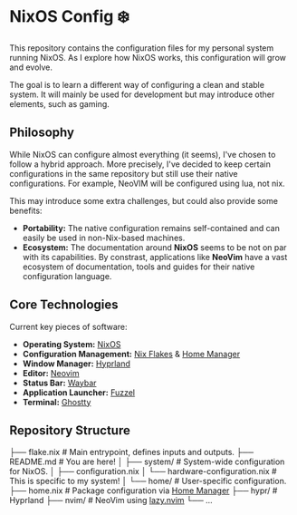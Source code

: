 # NixOS Config ❄️

This repository contains the configuration files for my personal system running NixOS.
As I explore how NixOS works, this configuration will grow and evolve.

The goal is to learn a different way of configuring a clean and stable system.
It will mainly be used for development but may introduce other elements, such as gaming.

## Philosophy

While NixOS can configure almost everything (it seems), I've chosen to follow a hybrid approach. 
More precisely, I've decided to keep certain configurations in the same repository 
but still use their native configurations. For example, NeoVIM will be configured using lua, 
not nix.

This may introduce some extra challenges, but could also provide some benefits:
* **Portability:** The native configuration remains self-contained and can easily be used in non-Nix-based machines.
* **Ecosystem:** The documentation around **NixOS** seems to be not on par with its capabilities. 
By constrast, applications like **NeoVim** have a vast ecosystem of documentation, 
tools and guides for their native configuration language.

## Core Technologies

Current key pieces of software:

* **Operating System:** [NixOS](https://nixos.org/)
* **Configuration Management:** [Nix Flakes](https://nixos.wiki/wiki/Flakes) & [Home Manager](https://nix-community.github.io/home-manager/)
* **Window Manager:** [Hyprland](https://hypr.land/)
* **Editor:** [Neovim](https://neovim.io/)
* **Status Bar:** [Waybar](https://github.com/Alexays/Waybar)
* **Application Launcher:** [Fuzzel](https://codeberg.org/dnkl/fuzzel)
* **Terminal:** [Ghostty](https://github.com/mitchellh/ghostty)

## Repository Structure

├── flake.nix                           # Main entrypoint, defines inputs and outputs.
├── README.md                           # You are here!
│
├── system/                             # System-wide configuration for NixOS.
│   ├── configuration.nix
│   └── hardware-configuration.nix      # This is specific to my system!
│
└── home/                               # User-specific configuration.
    ├── home.nix                        # Package configuration via [Home Manager](https://nix-community.github.io/home-manager/)
    ├── hypr/                           # Hyprland
    ├── nvim/                           # NeoVim using [lazy.nvim](https://github.com/folke/lazy.nvim)
    └── ...
